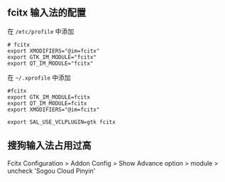 ## fcitx 输入法的配置

在 `/etc/profile` 中添加
```
# fcitx
export XMODIFIERS="@im=fcitx"
export GTK_IM_MODULE="fcitx"
export QT_IM_MODULE="fcitx"
```

在 `~/.xprofile` 中添加

```
#fcitx
export GTK_IM_MODULE=fcitx 
export QT_IM_MODULE=fcitx 
export XMODIFIERS="@im=fcitx"

export SAL_USE_VCLPLUGIN=gtk fcitx
```

## 搜狗输入法占用过高

Fcitx Configuration > Addon Config > Show Advance option > module > uncheck 'Sogou Cloud Pinyin'
